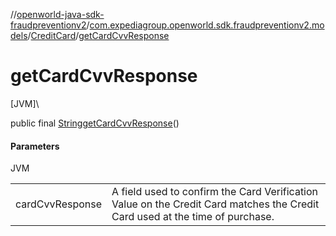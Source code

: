 //[openworld-java-sdk-fraudpreventionv2](../../../index.md)/[com.expediagroup.openworld.sdk.fraudpreventionv2.models](../index.md)/[CreditCard](index.md)/[getCardCvvResponse](get-card-cvv-response.md)

# getCardCvvResponse

[JVM]\

public final [String](https://docs.oracle.com/javase/8/docs/api/java/lang/String.html)[getCardCvvResponse](get-card-cvv-response.md)()

#### Parameters

JVM

| | |
|---|---|
| cardCvvResponse | A field used to confirm the Card Verification Value on the Credit Card matches the Credit Card used at the time of purchase. |
